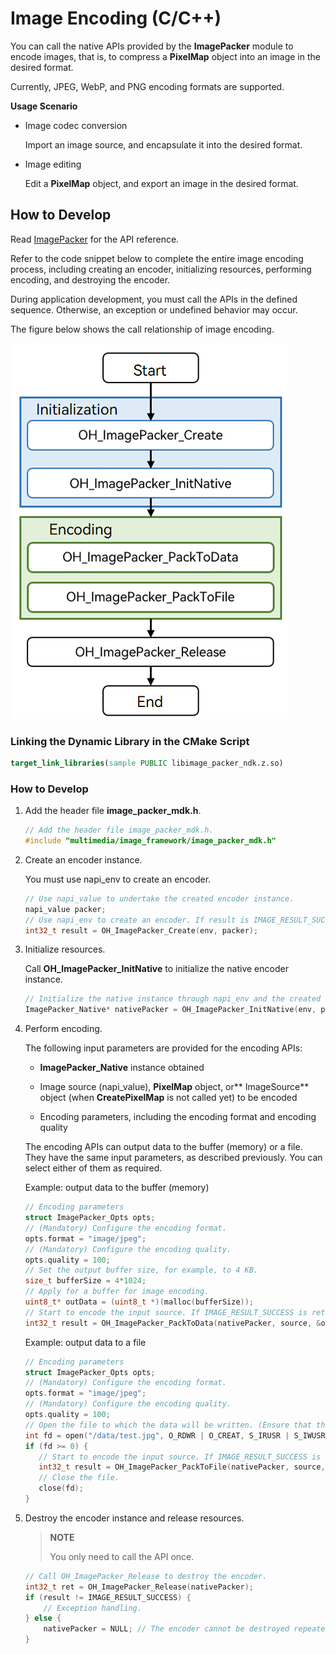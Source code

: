 # Image Encoding (C/C++)

You can call the native APIs provided by the **ImagePacker** module to encode images, that is, to compress a **PixelMap** object into an image in the desired format.

Currently, JPEG, WebP, and PNG encoding formats are supported.

**Usage Scenario**

- Image codec conversion

  Import an image source, and encapsulate it into the desired format.
- Image editing

  Edit a **PixelMap** object, and export an image in the desired format.

## How to Develop

Read [ImagePacker](../reference/apis-image-kit/image__packer__mdk_8h.md) for the API reference.

Refer to the code snippet below to complete the entire image encoding process, including creating an encoder, initializing resources, performing encoding, and destroying the encoder.

During application development, you must call the APIs in the defined sequence. Otherwise, an exception or undefined behavior may occur.  

The figure below shows the call relationship of image encoding.

![Call relationship of image encoding](figures/image-encode-native.png)

### Linking the Dynamic Library in the CMake Script

``` cmake
target_link_libraries(sample PUBLIC libimage_packer_ndk.z.so)
```

### How to Develop

1. Add the header file **image_packer_mdk.h**.

   ```cpp
   // Add the header file image_packer_mdk.h.
   #include "multimedia/image_framework/image_packer_mdk.h"
   ```
2. Create an encoder instance.

   You must use napi_env to create an encoder.

   ```cpp
   // Use napi_value to undertake the created encoder instance.
   napi_value packer;
   // Use napi_env to create an encoder. If result is IMAGE_RESULT_SUCCESS, the encoder is created.
   int32_t result = OH_ImagePacker_Create(env, packer);
   ```
3. Initialize resources.

   Call **OH_ImagePacker_InitNative** to initialize the native encoder instance.

   ```cpp
   // Initialize the native instance through napi_env and the created encoder instance.
   ImagePacker_Native* nativePacker = OH_ImagePacker_InitNative(env, packer);
   ```
4. Perform encoding.

   The following input parameters are provided for the encoding APIs:

   - **ImagePacker_Native** instance obtained

   - Image source (napi_value), **PixelMap** object, or** ImageSource** object (when **CreatePixelMap** is not called yet) to be encoded

   - Encoding parameters, including the encoding format and encoding quality
     
   
   The encoding APIs can output data to the buffer (memory) or a file. They have the same input parameters, as described previously. You can select either of them as required.

   Example: output data to the buffer (memory)
   ```cpp
   // Encoding parameters
   struct ImagePacker_Opts opts;
   // (Mandatory) Configure the encoding format.
   opts.format = "image/jpeg";
   // (Mandatory) Configure the encoding quality.
   opts.quality = 100;
   // Set the output buffer size, for example, to 4 KB.
   size_t bufferSize = 4*1024;
   // Apply for a buffer for image encoding.
   uint8_t* outData = (uint8_t *)(malloc(bufferSize));
   // Start to encode the input source. If IMAGE_RESULT_SUCCESS is returned, the encoding is successful. In this case, bufferSize indicates the size of the buffer used for encoding.
   int32_t result = OH_ImagePacker_PackToData(nativePacker, source, &opts, outData, &bufferSize);
   ```
   Example: output data to a file
   ```cpp
   // Encoding parameters
   struct ImagePacker_Opts opts;
   // (Mandatory) Configure the encoding format.
   opts.format = "image/jpeg";
   // (Mandatory) Configure the encoding quality.
   opts.quality = 100;
   // Open the file to which the data will be written. (Ensure that the application has the permission to access the file path.)
   int fd = open("/data/test.jpg", O_RDWR | O_CREAT, S_IRUSR | S_IWUSR);
   if (fd >= 0) {
      // Start to encode the input source. If IMAGE_RESULT_SUCCESS is returned, the encoding is successful.
      int32_t result = OH_ImagePacker_PackToFile(nativePacker, source, &opts, fd);  
      // Close the file. 
      close(fd);
   }
   ```
5. Destroy the encoder instance and release resources.

   > **NOTE**
   >
   > You only need to call the API once.

   ```c++
   // Call OH_ImagePacker_Release to destroy the encoder.
   int32_t ret = OH_ImagePacker_Release(nativePacker);
   if (result != IMAGE_RESULT_SUCCESS) {
       // Exception handling.
   } else {
       nativePacker = NULL; // The encoder cannot be destroyed repeatedly.
   }
   ```
